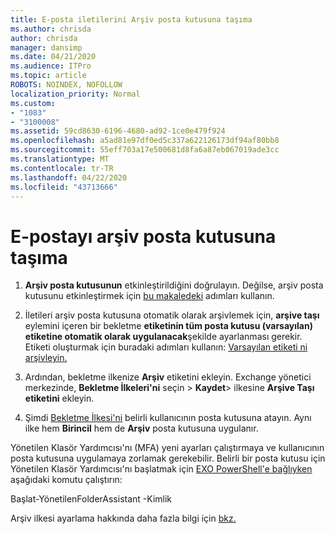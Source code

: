 ```yaml
---
title: E-posta iletilerini Arşiv posta kutusuna taşıma
ms.author: chrisda
author: chrisda
manager: dansimp
ms.date: 04/21/2020
ms.audience: ITPro
ms.topic: article
ROBOTS: NOINDEX, NOFOLLOW
localization_priority: Normal
ms.custom:
- "1083"
- "3100008"
ms.assetid: 59cd8630-6196-4680-ad92-1ce0e479f924
ms.openlocfilehash: a5ad81e97df0ed5c337a622126173df94af80bb8
ms.sourcegitcommit: 55eff703a17e500681d8fa6a87eb067019ade3cc
ms.translationtype: MT
ms.contentlocale: tr-TR
ms.lasthandoff: 04/22/2020
ms.locfileid: "43713666"
---
```

# <a name="move-email-to-the-archive-mailbox"></a>E-postayı arşiv posta kutusuna taşıma

1. **Arşiv posta kutusunun** etkinleştirildiğini doğrulayın. Değilse, arşiv posta kutusunu etkinleştirmek için [bu makaledeki](https://docs.microsoft.com/office365/securitycompliance/enable-archive-mailboxes) adımları kullanın.

2. İletileri arşiv posta kutusuna otomatik olarak arşivlemek için, **arşive taşı** eylemini içeren bir bekletme **etiketinin tüm posta kutusu (varsayılan) etiketine otomatik olarak uygulanacak**şekilde ayarlanması gerekir. Etiketi oluşturmak için buradaki adımları kullanın: [Varsayılan etiketi ni arşivleyin.](https://docs.microsoft.com/office365/securitycompliance/set-up-an-archive-and-deletion-policy-for-mailboxes#create-a-custom-archive-default-policy-tag)

3. Ardından, bekletme ilkenize **Arşiv** etiketini ekleyin. Exchange yönetici merkezinde, **Bekletme İlkeleri'ni** seçin > **Kaydet**> ilkesine **Arşive Taşı etiketini** ekleyin.

4. Şimdi [Bekletme İlkesi'ni](https://docs.microsoft.com/exchange/security-and-compliance/messaging-records-management/apply-retention-policy) belirli kullanıcının posta kutusuna atayın. Aynı ilke hem **Birincil** hem de **Arşiv** posta kutusuna uygulanır.

Yönetilen Klasör Yardımcısı'nı (MFA) yeni ayarları çalıştırmaya ve kullanıcının posta kutusuna uygulamaya zorlamak gerekebilir. Belirli bir posta kutusu için Yönetilen Klasör Yardımcısı'nı başlatmak için [EXO PowerShell'e bağlıyken](https://docs.microsoft.com/powershell/exchange/exchange-online/connect-to-exchange-online-powershell/connect-to-exchange-online-powershell?view=exchange-ps) aşağıdaki komutu çalıştırın:
  
Başlat-YönetilenFolderAssistant -Kimlik<name of the mailbox>

Arşiv ilkesi ayarlama hakkında daha fazla bilgi için [bkz.](https://docs.microsoft.com/office365/securitycompliance/set-up-an-archive-and-deletion-policy-for-mailboxes#step-1-enable-archive-mailboxes-for-users)
  